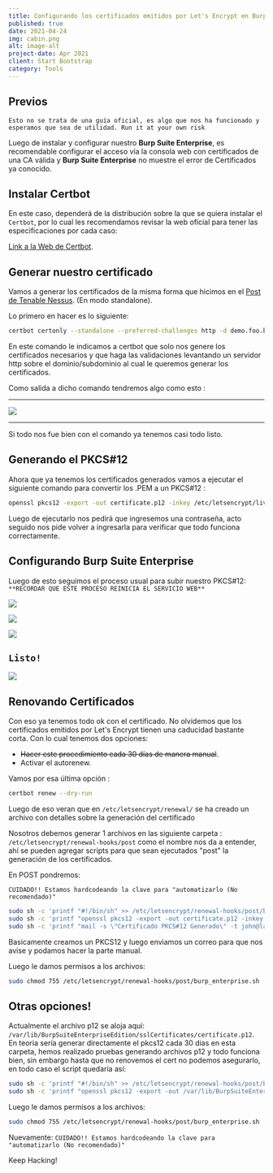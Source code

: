 ```yaml
---
title: Configurando los certificados emitidos por Let's Encrypt en Burp Suite Enterprise
published: true
date: 2021-04-24
img: cabin.png
alt: image-alt
project-date: Apr 2021
client: Start Bootstrap
category: Tools
---
```


## [](#header-2)Previos

`Esto no se trata de una guía oficial, es algo que nos ha funcionado y esperamos que sea de utilidad.
Run it at your own risk`

Luego de instalar y configurar nuestro **Burp Suite Enterprise**, es recomendable configurar el acceso vía la consola web con certificados de una CA válida y **Burp Suite Enterprise** no muestre el error de Certificados ya conocido.

## [](#header-2)Instalar Certbot

En este caso, dependerá de la distribución sobre la que se quiera instalar el `Certbot`, por lo cual les recomendamos revisar la web oficial para tener las especificaciones por cada caso: 

[Link a la Web de Certbot](https://certbot.eff.org/).

## [](#header-2)Generar nuestro certificado
Vamos a generar los certificados de la misma forma que hicimos en el [Post de Tenable Nessus](Lets-Encrypt-in-Nessus). (En modo standalone).

Lo primero en hacer es lo siguiente: 
```bash
certbot certonly --standalone --preferred-challenges http -d demo.foo.bar
```
En este comando le indicamos a certbot que solo nos genere los certificados necesarios y que haga las validaciones levantando un servidor http sobre el dominio/subdominio al cual le queremos generar los certificados.

Como salida a dicho comando tendremos algo como esto : 
* * *
![](assets\posts\nessus_img2.png)
* * *

Si todo nos fue bien con el comando ya tenemos casi todo listo.


## [](#header-2)Generando el PKCS#12
Ahora que ya tenemos los certificados generados vamos a ejecutar el siguiente comando para convertir los .PEM a un PKCS#12 :

```bash
openssl pkcs12 -export -out certificate.p12 -inkey /etc/letsencrypt/live/demo.foo.bar/privkey.pem -in /etc/letsencrypt/live/demo.foo.bar/cert.pem -certfile /etc/letsencrypt/live/demo.foo.bar/chain.pem
```
Luego de ejecutarlo nos pedirá que ingresemos una contraseña, acto seguido nos pide volver a ingresarla para verificar que todo funciona correctamente.

## [](#header-2)Configurando Burp Suite Enterprise
Luego de esto seguimos el proceso usual para subir nuestro PKCS#12: `**RECORDAR QUE ESTE PROCESO REINICIA EL SERVICIO WEB**`


![](assets\posts\burp_img00.png)

![](assets\posts\burp_img3.png)

![](assets\posts\burp_img1.png)

## [](#header-3)`Listo!`

![](assets\posts\burp_img5.png)


## [](#header-2)Renovando Certificados 
Con eso ya tenemos todo ok con el certificado. No olvidemos que los certificados emitidos por Let's Encrypt tienen una caducidad bastante corta. Con lo cual tenemos dos opciones:
*   ~~Hacer este procedimiento cada 30 días de manera manual~~.
*   Activar el autorenew. 

Vamos por esa última opción :
```bash
certbot renew --dry-run
```
Luego de eso veran que en `/etc/letsencrypt/renewal/` se ha creado un archivo con detalles sobre la generación del certificado

Nosotros debemos generar 1 archivos en las siguiente carpeta : `/etc/letsencrypt/renewal-hooks/post`  como el nombre nos da a entender, ahí se pueden agregar scripts para que sean ejecutados  "post" la generación de los certificados. 

En POST pondremos:

`CUIDADO!! Estamos hardcodeando la clave para "automatizarlo (No recomendado)"`
```bash
sudo sh -c 'printf "#!/bin/sh" >> /etc/letsencrypt/renewal-hooks/post/burp_enterprise.sh'
sudo sh -c 'printf "openssl pkcs12 -export -out certificate.p12 -inkey /etc/letsencrypt/live/demo.foo.bar/privkey.pem -in /etc/letsencrypt/live/demo.foo.bar/cert.pem -certfile /etc/letsencrypt/live/demo.foo.bar/chain.pem -password pass:TuClaveSuperSegura\n" >> /etc/letsencrypt/renewal-hooks/post/burp_enterprise.sh'
sudo sh -c 'printf "mail -s \"Certificado PKCS#12 Generado\" -t john@layer8.pe \n" >> /etc/letsencrypt/renewal-hooks/post/burp_enterprise.sh'
```
Basicamente creamos un PKCS12 y luego enviamos un correo para que nos avise y podamos hacer la parte manual.

Luego le damos permisos a los archivos: 
```bash
sudo chmod 755 /etc/letsencrypt/renewal-hooks/post/burp_enterprise.sh
```

## [](#header-2) Otras opciones!

Actualmente el archivo p12 se aloja aquí: `/var/lib/BurpSuiteEnterpriseEdition/sslCertificates/certificate.p12`.
En teoria sería generar directamente el pkcs12 cada 30 dias en esta carpeta, hemos realizado pruebas generando archivos p12 y todo funciona bien, sin embargo hasta que no renovemos el cert no podemos asegurarlo, en todo caso el script quedaría así: 

```bash
sudo sh -c 'printf "#!/bin/sh" >> /etc/letsencrypt/renewal-hooks/post/burp_enterprise.sh'
sudo sh -c 'printf "openssl pkcs12 -export -out /var/lib/BurpSuiteEnterpriseEdition/sslCertificates/certificate.p12 -inkey /etc/letsencrypt/live/demo.foo.bar/privkey.pem -in /etc/letsencrypt/live/demo.foo.bar/cert.pem -certfile /etc/letsencrypt/live/demo.foo.bar/chain.pem -password pass:TuClaveSuperSegura\n" >> /etc/letsencrypt/renewal-hooks/post/burp_enterprise.sh'
```
Luego le damos permisos a los archivos: 
```bash
sudo chmod 755 /etc/letsencrypt/renewal-hooks/post/burp_enterprise.sh
```

Nuevamente: `CUIDADO!! Estamos hardcodeando la clave para "automatizarlo (No recomendado)"`


Keep Hacking!
